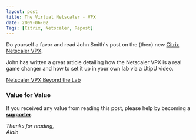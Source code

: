 ```yaml
---
layout: post
title: The Virtual Netscaler - VPX
date: 2009-06-02
Tags: [Citrix, Netscaler, Repost]
---
```


Do yourself a favor and read John Smith's post on the (then) new [Citrix Netscaler VPX](https://docs.citrix.com/en-us/citrix-adc/current-release/deploying-vpx.html).

John has written a great article detailing how the Netscaler VPX is a real game changer and how to set it up in your own lab via a UtipU video.

[Netscaler VPX Beyond the Lab](https://logmonger.com/2009/05/26/netscaler-vpx-beyond-the-lab/)

### Value for Value
If you received any value from reading this post, please help by becoming a [**supporter**](https://www.paypal.com/donate?hosted_button_id=73HNLGA2SGLLU).

*Thanks for reading,*  
*Alain*
